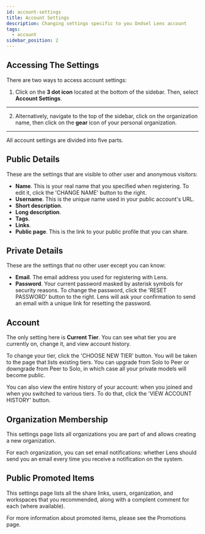 ```yaml
---
id: account-settings
title: Account Settings
description: Changing settings specific to you Ondsel Lens account
tags:
  - account
sidebar_position: 2
---
```


## Accessing The Settings

There are two ways to access account settings:

1. Click on the **3 dot icon** located at the bottom of the sidebar. Then, select **Account Settings**.

---

2. Alternatively, navigate to the top of the sidebar, click on the organization name, then click on the **gear** icon of your personal organization.

---

All account settings are divided into five parts.

## Public Details

These are the settings that are visible to other user and anonymous visitors:

- **Name**. This is your real name that you specified when registering. To edit it, click the 'CHANGE NAME' button to the right.
- **Username**. This is the unique name used in your public account's URL.
- **Short description**.
- **Long description**.
- **Tags**.
- **Links**.
- **Public page**. This is the link to your public profile that you can share.

## Private Details

These are the settings that no other user except you can know:

- **Email**. The email address you used for registering with Lens.
- **Password**. Your current password masked by asterisk symbols for security reasons. To change the password, click the 'RESET PASSWORD' button to the right. Lens will ask your confirmation to send an email with a unique link for resetting the password.

## Account

The only setting here is **Current Tier**. You can see what tier you are currently on, change it, and view account history.

To change your tier, click the 'CHOOSE NEW TIER' button. You will be taken to the page that lists existing tiers. You can upgrade from Solo to Peer or downgrade from Peer to Solo, in which case all your private models will become public.

You can also view the entire history of your account: when you joined and when you switched to various tiers. To do that, click the 'VIEW ACCOUNT HISTORY' button.

## Organization Membership

This settings page lists all organizations you are part of and allows creating a new organization.

For each organization, you can set email notifications: whether Lens should send you an email every time you receive a notification on the system.

## Public Promoted Items

This settings page lists all the share links, users, organization, and workspaces that you recommended, along with a complent comment for each (where available).

For more information about promoted items, please see the Promotions page.